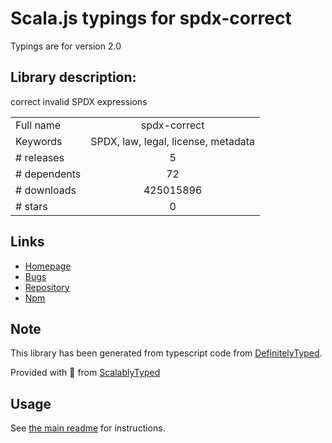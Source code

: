 
# Scala.js typings for spdx-correct

Typings are for version 2.0

## Library description:
correct invalid SPDX expressions

|                    |                 |
| ------------------ | :-------------: |
| Full name          | spdx-correct |
| Keywords           | SPDX, law, legal, license, metadata |
| # releases         | 5 |
| # dependents       | 72 |
| # downloads        | 425015896 |
| # stars            | 0 |

## Links
- [Homepage](https://github.com/jslicense/spdx-correct.js#readme)
- [Bugs](https://github.com/jslicense/spdx-correct.js/issues)
- [Repository](https://github.com/jslicense/spdx-correct.js)
- [Npm](https://www.npmjs.com/package/spdx-correct)
    


## Note
This library has been generated from typescript code from [DefinitelyTyped](https://definitelytyped.org).

Provided with :purple_heart: from [ScalablyTyped](https://github.com/oyvindberg/ScalablyTyped)

## Usage
See [the main readme](../../readme.md) for instructions.


